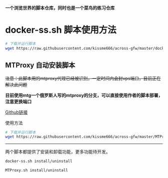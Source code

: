 **一个浏览世界的脚本仓库，同时也是一个菜鸟的练习仓库**

#  docker-ss.sh 脚本使用方法

```bash
# 下载并运行脚本
wget https://raw.githubusercontent.com/kissme666/across-gfw/master/docker-ss.sh && chmod u+x ./docker-ss.sh && ./docker-ss.sh
```

## MTProxy 自动安装脚本
~~注意：此脚本用的mtproxy代理已经被识别，一定时间内会封vps端口，目前正在解决此问题~~    

**目前使用mtg一个俄罗斯人写的mtproxy的分支，可以直接使用作者的脚本部署，注意更换端口**

[Github链接](https://github.com/9seconds/mtg)

使用方法

```bash
# 下载并运行脚本
wget https://raw.githubusercontent.com/kissme666/across-gfw/master/MTProxy.sh && chmod u+x ./MTProxy.sh && ./MTProxy.sh
```
---
两个脚本都提供了安装和卸载功能，更多功能待开发。
```bash
docker-ss.sh install/uninstall

MTProxy.sh install/uninstall
```


